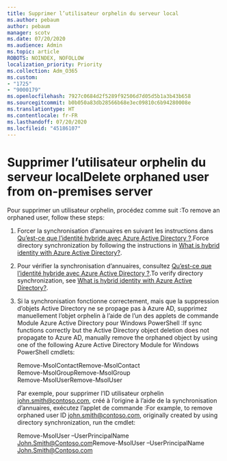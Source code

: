 ```yaml
---
title: Supprimer l’utilisateur orphelin du serveur local
ms.author: pebaum
author: pebaum
manager: scotv
ms.date: 07/20/2020
ms.audience: Admin
ms.topic: article
ROBOTS: NOINDEX, NOFOLLOW
localization_priority: Priority
ms.collection: Adm_O365
ms.custom:
- "1725"
- "9000179"
ms.openlocfilehash: 7927c0684d2f5289f92506d7d05d5b1a3b43b658
ms.sourcegitcommit: b0b050a83db28566b68e3ec09810c6b94280008e
ms.translationtype: HT
ms.contentlocale: fr-FR
ms.lasthandoff: 07/20/2020
ms.locfileid: "45186107"
---
```

# <a name="delete-orphaned-user-from-on-premises-server"></a><span data-ttu-id="98ffc-102">Supprimer l’utilisateur orphelin du serveur local</span><span class="sxs-lookup"><span data-stu-id="98ffc-102">Delete orphaned user from on-premises server</span></span>

<span data-ttu-id="98ffc-103">Pour supprimer un utilisateur orphelin, procédez comme suit :</span><span class="sxs-lookup"><span data-stu-id="98ffc-103">To remove an orphaned user, follow these steps:</span></span>

1. <span data-ttu-id="98ffc-104">Forcer la synchronisation d’annuaires en suivant les instructions dans [Qu’est-ce que l’identité hybride avec Azure Active Directory ?](https://technet.microsoft.com/library/jj151771.aspx#bkmk_synchronizedirectories).</span><span class="sxs-lookup"><span data-stu-id="98ffc-104">Force directory synchronization by following the instructions in [What is hybrid identity with Azure Active Directory?](https://technet.microsoft.com/library/jj151771.aspx#bkmk_synchronizedirectories).</span></span>

2. <span data-ttu-id="98ffc-105">Pour vérifier la synchronisation d’annuaires, consultez [Qu’est-ce que l’identité hybride avec Azure Active Directory ?](https://technet.microsoft.com/library/jj151797.aspx).</span><span class="sxs-lookup"><span data-stu-id="98ffc-105">To verify directory synchronization, see [What is hybrid identity with Azure Active Directory?](https://technet.microsoft.com/library/jj151797.aspx).</span></span>

3. <span data-ttu-id="98ffc-106">Si la synchronisation fonctionne correctement, mais que la suppression d’objets Active Directory ne se propage pas à Azure AD, supprimez manuellement l’objet orphelin à l’aide de l’un des applets de commande Module Azure Active Directory pour Windows PowerShell :</span><span class="sxs-lookup"><span data-stu-id="98ffc-106">If sync functions correctly but the Active Directory object deletion does not propagate to Azure AD, manually remove the orphaned object by using one of the following Azure Active Directory Module for Windows PowerShell cmdlets:</span></span>

    <span data-ttu-id="98ffc-107">Remove-MsolContact</span><span class="sxs-lookup"><span data-stu-id="98ffc-107">Remove-MsolContact</span></span>  
    <span data-ttu-id="98ffc-108">Remove-MsolGroup</span><span class="sxs-lookup"><span data-stu-id="98ffc-108">Remove-MsolGroup</span></span>  
    <span data-ttu-id="98ffc-109">Remove-MsolUser</span><span class="sxs-lookup"><span data-stu-id="98ffc-109">Remove-MsolUser</span></span>

    <span data-ttu-id="98ffc-110">Par exemple, pour supprimer l’ID utilisateur orphelin john.smith@contoso.com, créé à l’origine à l’aide de la synchronisation d’annuaires, exécutez l’applet de commande :</span><span class="sxs-lookup"><span data-stu-id="98ffc-110">For example, to remove orphaned user ID john.smith@contoso.com, originally created by using directory synchronization, run the cmdlet:</span></span>

    <span data-ttu-id="98ffc-111">Remove-MsolUser –UserPrincipalName John.Smith@Contoso.com</span><span class="sxs-lookup"><span data-stu-id="98ffc-111">Remove-MsolUser –UserPrincipalName John.Smith@Contoso.com</span></span>